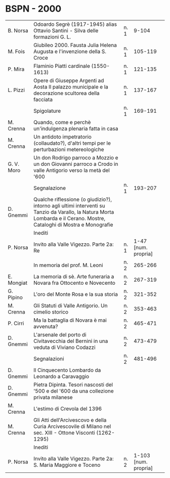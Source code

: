 # BSPN - 2000

<table>
    <tr>
        <td>B. Norsa</td>
        <td>Odoardo Segr&egrave; (1917-1945) alias Ottavio Santini - Silva delle formazioni G. L.</td>
        <td>n. 1</td>
        <td>9-104</td>
        <td></td>
    </tr>
    <tr>
        <td>M. Fois</td>
        <td>Giubileo 2000. Fausta Julia Helena Augusta e l'invenzione della S. Croce</td>
        <td>n. 1</td>
        <td>105-119</td>
        <td></td>
    </tr>
    <tr>
        <td>P. Mira</td>
        <td>Flaminio Piatti cardinale (1550-1613)</td>
        <td>n. 1</td>
        <td>121-135</td>
        <td></td>
    </tr>
    <tr>
        <td>L. Pizzi</td>
        <td>Opere di Giuseppe Argenti ad Aosta Il palazzo municipale e la decorazione scultorea della facciata</td>
        <td>n. 1</td>
        <td>137-167</td>
        <td></td>
    </tr>
    <tr>
        <td></td>
        <td>Spigolature</td>
        <td>n. 1</td>
        <td>169-191</td>
        <td></td>
    </tr>
    <tr>
        <td>M. Crenna</td>
        <td>Quando, come e perch&egrave; un'indulgenza plenaria fatta in casa</td>
        <td></td>
        <td></td>
        <td></td>
    </tr>
    <tr>
        <td>M. Crenna</td>
        <td>Un antidoto impetratorio (collaudato?), d'altri tempi per le perturbazioni metereologiche</td>
        <td></td>
        <td></td>
        <td></td>
    </tr>
    <tr>
        <td>G. V. Moro</td>
        <td>Un don Rodrigo parroco a Mozzio e un don Giovanni parroco a Crodo in valle Antigorio verso la met&agrave;
            del '600
        </td>
        <td></td>
        <td></td>
        <td></td>
    </tr>
    <tr>
        <td></td>
        <td>Segnalazione</td>
        <td>n. 1</td>
        <td>193-207</td>
        <td></td>
    </tr>
    <tr>
        <td>D. Gnemmi</td>
        <td>Qualche riflessione (o giudizio?), intorno agli ultimi interventi su Tanzio da Varallo, la Natura Morta
            Lombarda e il Cerano. Mostre, Cataloghi di Mostra e Monografie
        </td>
        <td></td>
        <td></td>
        <td></td>
    </tr>
    <tr>
        <td></td>
        <td>Inediti</td>
        <td></td>
        <td></td>
        <td></td>
    </tr>
    <tr>
        <td>P. Norsa</td>
        <td>Invito alla Valle Vigezzo. Parte 2a: Re</td>
        <td>n. 1</td>
        <td>1-47 [num. propria]</td>
        <td></td>
    </tr>
    <tr>
        <td></td>
        <td>In memoria del prof. M. Leoni</td>
        <td>n. 2</td>
        <td>265-266</td>
        <td></td>
    </tr>
    <tr>
        <td>E. Mongiat</td>
        <td>La memoria di s&egrave;. Arte funeraria a Novara fra Ottocento e Novecento</td>
        <td>n. 2</td>
        <td>267-319</td>
        <td></td>
    </tr>
    <tr>
        <td>G. Pipino</td>
        <td>L'oro del Monte Rosa e la sua storia</td>
        <td>n. 2</td>
        <td>321-352</td>
        <td></td>
    </tr>
    <tr>
        <td>M. Crenna</td>
        <td>Gli Statuti di Valle Antigorio. Un cimelio storico</td>
        <td>n. 2</td>
        <td>353-463</td>
        <td></td>
    </tr>
    <tr>
        <td>P. Cirri</td>
        <td>Ma la battaglia di Novara &egrave; mai avvenuta?</td>
        <td>n. 2</td>
        <td>465-471</td>
        <td></td>
    </tr>
    <tr>
        <td>D. Gnemmi</td>
        <td>L'arsenale del porto di Civitavecchia del Bernini in una veduta di Viviano Codazzi</td>
        <td>n. 2</td>
        <td>473-479</td>
        <td></td>
    </tr>
    <tr>
        <td></td>
        <td>Segnalazioni</td>
        <td>n. 2</td>
        <td>481-496</td>
        <td></td>
    </tr>
    <tr>
        <td>D. Gnemmi</td>
        <td>Il Cinquecento Lombardo da Leonardo a Caravaggio</td>
        <td></td>
        <td></td>
        <td></td>
    </tr>
    <tr>
        <td>D. Gnemmi</td>
        <td>Pietra Dipinta. Tesori nascosti del '500 e del '600 da una collezione privata milanese</td>
        <td></td>
        <td></td>
        <td></td>
    </tr>
    <tr>
        <td>M. Crenna</td>
        <td>L'estimo di Crevola del 1396</td>
        <td></td>
        <td></td>
        <td></td>
    </tr>
    <tr>
        <td>M. Crenna</td>
        <td>Gli Atti dell'Arcivescovo e della Curia Arcivescovile di Milano nel sec. XIII - Ottone Visconti
            (1262-1295)
        </td>
        <td></td>
        <td></td>
        <td></td>
    </tr>
    <tr>
        <td></td>
        <td>Inediti</td>
        <td></td>
        <td></td>
        <td></td>
    </tr>
    <tr>
        <td>P. Norsa</td>
        <td>Invito alla Valle Vigezzo. Parte 2a: S. Maria Maggiore e Toceno</td>
        <td>n. 2</td>
        <td>1-103 [num. propria]</td>
        <td></td>
    </tr>
</table>